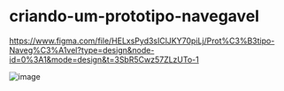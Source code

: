 # criando-um-prototipo-navegavel

https://www.figma.com/file/HELxsPyd3sIClJKY70piLj/Prot%C3%B3tipo-Naveg%C3%A1vel?type=design&node-id=0%3A1&mode=design&t=3SbR5Cwz57ZLzUTo-1

![image](https://github.com/josehenriques10/criando-um-prototipo-navegavel/assets/137122689/1d83a6dd-5906-4617-9069-5dd74d5b7473)
